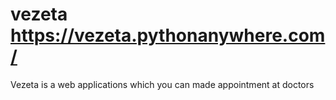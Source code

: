 # vezeta https://vezeta.pythonanywhere.com/
Vezeta is a web applications which you can made appointment at doctors 
